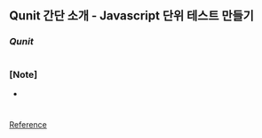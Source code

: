 ## Qunit 간단 소개 - Javascript 단위 테스트 만들기

### _Qunit_

#

### [Note]

-

#

[Reference](https://www.youtube.com/watch?v=O8IsLGt5Itc&list=PLEOnZ6GeucBWtTPoN847Rx-hI1_MVZ_m-)
